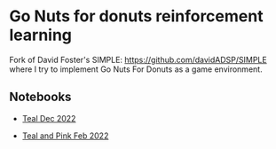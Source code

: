 # Go Nuts for donuts reinforcement learning

Fork of David Foster's SIMPLE: https://github.com/davidADSP/SIMPLE where I try to implement Go Nuts For Donuts as a game environment.

## Notebooks

- [Teal Dec 2022](teal.md)

- [Teal and Pink Feb 2022](teal-and-pink.md)

